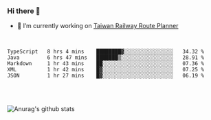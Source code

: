 ### Hi there 👋

- 🔭 I’m currently working on [Taiwan Railway Route Planner](https://github.com/Taiwan-Railway-Route-Planner)

<br/>

<!--START_SECTION:waka-->
```text
TypeScript   8 hrs 4 mins    ████████▓░░░░░░░░░░░░░░░░   34.32 % 
Java         6 hrs 47 mins   ███████▒░░░░░░░░░░░░░░░░░   28.91 % 
Markdown     1 hr 43 mins    ██░░░░░░░░░░░░░░░░░░░░░░░   07.36 % 
XML          1 hr 42 mins    █▓░░░░░░░░░░░░░░░░░░░░░░░   07.25 % 
JSON         1 hr 27 mins    █▓░░░░░░░░░░░░░░░░░░░░░░░   06.19 % 
```
<!--END_SECTION:waka-->

<br/>
<br/>

![Anurag's github stats](https://github-readme-stats.vercel.app/api?username=DepickereSven&show_icons=true&theme=tokyonight)



<!--
**DepickereSven/DepickereSven** is a ✨ _special_ ✨ repository because its `README.md` (this file) appears on your GitHub profile.

Here are some ideas to get you started:

- 🔭 I’m currently working on ...
- 🌱 I’m currently learning ...
- 👯 I’m looking to collaborate on ...
- 🤔 I’m looking for help with ...
- 💬 Ask me about ...
- 📫 How to reach me: ...
- 😄 Pronouns: ...
- ⚡ Fun fact: ...
-->
